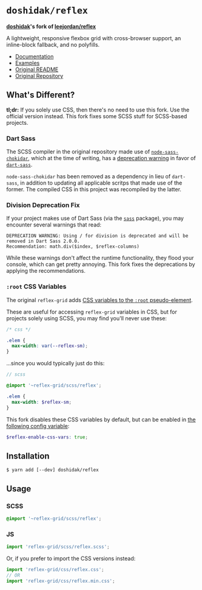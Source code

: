 # `doshidak/reflex`

**[doshidak](https://github.com/doshidak)'s fork of [leejordan/reflex](https://github.com/leejordan/reflex)**

A lightweight, responsive flexbox grid with cross-browser support, an inline-block fallback, and no polyfills.

* [Documentation](http://reflexgrid.com)
* [Examples](http://reflexgrid.com/docs/examples.html)
* [Original README](https://github.com/leejordan/reflex/blob/master/README.md)
* [Original Repository](https://github.com/leejordan/reflex)

## What's Different?

**tl;dr:** If you solely use CSS, then there's no need to use this fork. Use the official version instead. This fork fixes some SCSS stuff for SCSS-based projects.

### Dart Sass

The SCSS compiler in the original repository made use of [`node-sass-chokidar`](https://github.com/michaelwayman/node-sass-chokidar), which at the time of writing, has a [deprecation warning](https://github.com/michaelwayman/node-sass-chokidar#deprecated) in favor of [`dart-sass`](https://github.com/sass/dart-sass).

`node-sass-chokidar` has been removed as a dependency in lieu of `dart-sass`, in addition to updating all applicable scritps that made use of the former. The compiled CSS in this project was recompiled by the latter.

### Division Deprecation Fix

If your project makes use of Dart Sass (via the [`sass`](https://www.npmjs.com/package/sass) package), you may encounter several warnings that read:

```
DEPRECATION WARNING: Using / for division is deprecated and will be removed in Dart Sass 2.0.0.
Recommendation: math.div($index, $reflex-columns)
```

While these warnings don't affect the runtime functionality, they flood your console, which can get pretty annoying. This fork fixes the deprecations by applying the recommendations.

### `:root` CSS Variables

The original `reflex-grid` adds [CSS variables to the `:root` pseudo-element](./scss/includes/_variables.scss#L60-L73).

These are useful for accessing `reflex-grid` variables in CSS, but for projects solely using SCSS, you may find you'll never use these:

```css
/* css */

.elem {
  max-width: var(--reflex-sm);
}
```

...since you would typically just do this:

```scss
// scss

@import '~reflex-grid/scss/reflex';

.elem {
  max-width: $reflex-sm;
}
```

This fork disables these CSS variables by default, but can be enabled in [the following config variable](./scss/includes/_variables.scss#L57):

```scss
$reflex-enable-css-vars: true;
```

## Installation

```shell
$ yarn add [--dev] doshidak/reflex
```

## Usage

### SCSS

```scss
@import '~reflex-grid/scss/reflex';
```

### JS

```js
import 'reflex-grid/scss/reflex.scss';
```

Or, if you prefer to import the CSS versions instead:

```js
import 'reflex-grid/css/reflex.css';
// OR
import 'reflex-grid/css/reflex.min.css';
```
